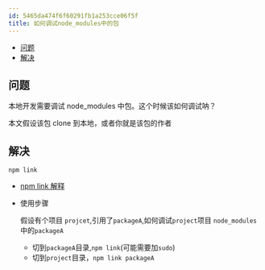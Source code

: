 ```yaml
---
id: 5465da474f6f60291fb1a253cce06f5f
title: 如何调试node_modules中的包
---
```


<!-- START doctoc generated TOC please keep comment here to allow auto update -->
<!-- DON'T EDIT THIS SECTION, INSTEAD RE-RUN doctoc TO UPDATE -->

- [问题](#%E9%97%AE%E9%A2%98)
- [解决](#%E8%A7%A3%E5%86%B3)

<!-- END doctoc generated TOC please keep comment here to allow auto update -->

## 问题

本地开发需要调试 node_modules 中包。这个时候该如何调试呐？

本文假设该包 clone 到本地，或者你就是该包的作者

## 解决

`npm link`

- [npm link 解释](https://www.npmjs.cn/cli/link/)

- 使用步骤

  假设有个项目 `projcet`,引用了`packageA`,如何调试`project`项目 `node_modules`中的`packageA`

  - 切到`packageA`目录,`npm link`(可能需要加`sudo`)
  - 切到`project`目录，`npm link packageA`
